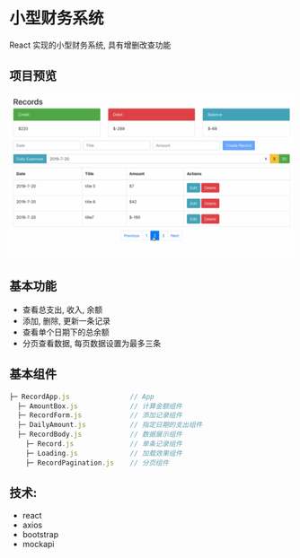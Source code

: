 # 小型财务系统

React 实现的小型财务系统, 具有增删改查功能

## 项目预览

![demo](demo/demo.gif)

## 基本功能
- 查看总支出, 收入, 余额
- 添加, 删除, 更新一条记录
- 查看单个日期下的总余额
- 分页查看数据, 每页数据设置为最多三条

## 基本组件

```javascript
├─ RecordApp.js               // App
  ├─ AmountBox.js             // 计算金额组件
  ├─ RecordForm.js            // 添加记录组件
  ├─ DailyAmount.js           // 指定日期的支出组件
  ├─ RecordBody.js            // 数据展示组件
    ├─ Record.js              // 单条记录组件
    ├─ Loading.js             // 加载效果组件
    ├─ RecordPagination.js    // 分页组件
```

## 技术:
- react 
- axios
- bootstrap
- mockapi
